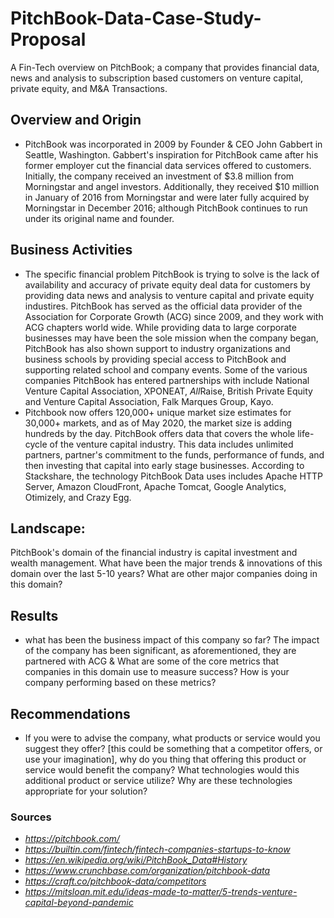 # PitchBook-Data-Case-Study-Proposal
A Fin-Tech overview on PitchBook; a company that provides financial data, news and analysis to subscription based customers on venture capital, private equity, and M&A Transactions.

## Overview and Origin
* PitchBook was incorporated in 2009 by Founder & CEO John Gabbert in Seattle, Washington. Gabbert's inspiration for PitchBook came after his former employer cut the financial data services offered to customers. Initially, the company received an investment of $3.8 million from Morningstar and angel investors. Additionally, they received $10 million in January of 2016 from Morningstar and were later fully acquired by Morningstar in December 2016; although PitchBook continues to run under its original name and founder. 

## Business Activities
* The specific financial problem PitchBook is trying to solve is the lack of availability and accuracy of private equity deal data for customers by providing data news and analysis to venture capital and private equity industires.  PitchBook has served as the official data provider of the Association for Corporate Growth (ACG) since 2009, and they work with ACG chapters world wide. While providing data to large corporate businesses may have been the sole mission when the company began, PitchBook has also shown support to industry organizations and business schools by providing special access to PitchBook and supporting related school and company events. Some of the various companies PitchBook has entered partnerships with include National Venture Capital Association,  XPONEAT, *All*Raise, British Private Equity and Venture Capital Association, Falk Marques Group,  Kayo.
* Pitchbook now offers 120,000+ unique market size estimates for 30,000+ markets, and as of May 2020, the market size is adding hundreds by the day. PitchBook offers data that covers the whole life-cycle of the venture capital industry. This data includes unlimited partners, partner's commitment to the funds, performance of funds, and then investing that capital into early stage businesses. According to Stackshare, the technology PitchBook Data uses includes Apache HTTP Server, Amazon CloudFront, Apache Tomcat, Google Analytics, Otimizely, and Crazy Egg. 

## Landscape:
PitchBook's domain of the financial industry is capital investment and wealth management.  What have been the major trends & innovations of this domain over the last 5-10 years? What are other major companies doing in this domain?


## Results
* what has been the business impact of this company so far? The impact of the company has been significant, as aforementioned, they are partnered with ACG &   What are some of the core metrics that companies in this domain use to measure success? How is your company performing based on these metrics?


## Recommendations
* If you were to advise the company, what products or service would you suggest they offer? [this could be something that a competitor offers, or use your imagination], why do you thing that offering this product or service would benefit the company? What technologies would this additional product or service utilize? Why are these technologies appropriate for your solution?




### Sources
* *https://pitchbook.com/*
* *https://builtin.com/fintech/fintech-companies-startups-to-know*
* *https://en.wikipedia.org/wiki/PitchBook_Data#History*
* *https://www.crunchbase.com/organization/pitchbook-data*
* *https://craft.co/pitchbook-data/competitors*
* *https://mitsloan.mit.edu/ideas-made-to-matter/5-trends-venture-capital-beyond-pandemic*
